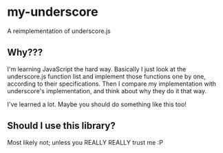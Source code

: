# my-underscore

A reimplementation of underscore.js

## Why???

I'm learning JavaScript the hard way.  Basically I just look at the underscore.js function list and implement those functions one by one, according to their specifications.  Then I compare my implementation with underscore's implementation, and think about why they do it that way.

I've learned a lot.  Maybe you should do something like this too!

## Should I use this library?

Most likely not; unless you REALLY REALLY trust me :P